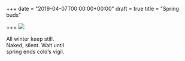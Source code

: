+++
date = "2019-04-07T00:00:00+00:00"
draft = true
title = "Spring buds"

+++
![](https://res.cloudinary.com/tobyblog/image/upload/v1554611133/img/E9DB253A-CCFB-44AF-9FF5-F117E08843D5.jpg)

All winter keep still.<br>
Naked, silent. Wait until<br>
spring ends cold’s vigil.